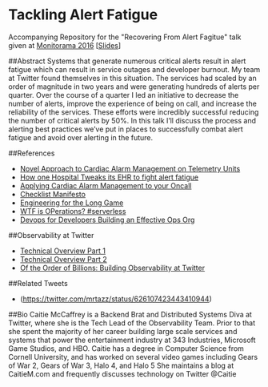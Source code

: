 # Tackling Alert Fatigue
Accompanying Repository for the "Recovering From Alert Fagitue" talk given at [Monitorama 2016](http://monitorama.com/) [[Slides](https://speakerdeck.com/caitiem20/tackling-alert-fatigue)]

##Abstract
Systems that generate numerous critical alerts result in alert fatigue which can result in service outages and developer burnout.  My team at Twitter found themselves in this situation.  The services had scaled by an order of magnitude in two years and were generating hundreds of alerts per quarter. Over the course of a quarter I led an initiative to decrease the number of alerts, improve the experience of being on call, and increase the reliability of the services.  These efforts were incredibly successful reducing the number of critical alerts by 50%.  In this talk I’ll discuss the process and alerting best practices we’ve put in places to successfully combat alert fatigue and avoid over alerting in the future.

##References
* [Novel Approach to Cardiac Alarm Management on Telemetry Units](http://www.nursingcenter.com/pdfjournal?AID=2545317&an=00005082-201409000-00016&Journal_ID=54006&Issue_ID=2544216)
* [How one Hospital Tweaks its EHR to fight alert fatigue](http://www.healthcareitnews.com/news/how-one-hospital-tweaks-its-ehr-fight-alert-fatigue)
* [Applying Cardiac Alarm Management to your Oncall](http://fractio.nl/2014/08/26/cardiac-alarms-and-ops/)
* [Checklist Manifesto](http://www.amazon.com/Checklist-Manifesto-How-Things-Right/dp/0312430000)
* [Engineering for the Long Game](https://www.infoq.com/presentations/continuous-innovation-systems-organizations/?utm_source=lanyrd&utm_medium=coverage&utm_campaign=lanyrdsfvideos)
* [WTF is OPerations? #serverless](https://charity.wtf/2016/05/31/wtf-is-operations-serverless/)
* [Devops for Developers Building an Effective Ops Org](http://www.ustream.tv/recorded/86181845)

##Observability at Twitter
* [Technical Overview Part 1](https://blog.twitter.com/2016/observability-at-twitter-technical-overview-part-i)
* [Technical Overview Part 2](https://blog.twitter.com/2016/observability-at-twitter-technical-overview-part-ii)
* [Of the Order of Billions: Building Observability at Twitter](https://www.youtube.com/watch?v=SC6XuD1tgcQ)

##Related Tweets
* (https://twitter.com/mrtazz/status/626107423443410944)


##Bio
Caitie McCaffrey is a Backend Brat and Distributed Systems Diva at Twitter, where she is the Tech Lead of the Observability Team.  Prior to that she spent the majority of her career building large scale services and systems that power the entertainment industry at 343 Industries, Microsoft Game Studios, and HBO.  Caitie has a degree in Computer Science from Cornell University, and has worked on several video games including Gears of War 2, Gears of War 3, Halo 4, and Halo 5 She maintains a blog at  CaitieM.com  and frequently discusses technology on Twitter @Caitie


